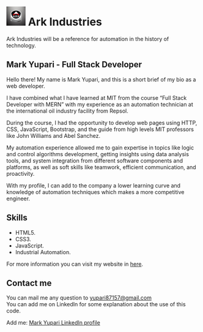 <h1><img src="./images/logo12.jpg" alt=personal logo" width=50> Ark Industries</h1>

Ark Industries will be a reference for automation in the history of technology.

## Mark Yupari - Full Stack Developer

Hello there! My name is Mark Yupari, and this is a short brief of my bio as a web developer.  

I have combined what I have learned at MIT from the course “Full Stack Developer with MERN” with my experience as an automation technician at the international oil industry facility from Repsol.  

During the course, I had the opportunity to develop web pages using HTTP, CSS, JavaScript, Bootstrap, and the guide from high levels MIT professors like John Williams and Abel Sanchez.  

My automation experience allowed me to gain expertise in topics like logic and control algorithms development, getting insights using data analysis tools, and system integration from different software components and platforms, as well as soft skills like teamwork, efficient communication, and proactivity.  

With my profile, I can add to the company a lower learning curve and knowledge of automation techniques which makes a more competitive engineer.

## Skills

+ HTML5.  
+ CSS3.  
+ JavaScript.  
+ Industrial Automation.

For more information you can visit my website in <a href="https://markyuupari.github.io">here</a>.

## Contact me

You can mail me any question to yupari87157@gmail.com  
You can add me on LinkedIn for some explanation about the use of this code.  
<p>Add me: <a href="https://www.linkedin.com/in/markyupariruiz/" target="_blank">Mark Yupari LinkedIn profile</a></p>
